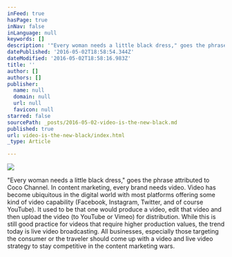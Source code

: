 ```yaml
---
inFeed: true
hasPage: true
inNav: false
inLanguage: null
keywords: []
description: '"Every woman needs a little black dress," goes the phrase attributed to Coco Channel. In content marketing, every brand needs video. Video has become ubiquitous in the digital world with most platforms offering some kind of video capability (Facebook, Instagram, Twitter, and of course YouTube). It used to be that one would produce a video, edit that video and then upload the video (to YouTube or Vimeo) for distribution. While this is still good practice for videos that require higher production values, the trend today is live video broadcasting. All businesses, especially those targeting the consumer or the traveler should come up with a video and live video strategy to stay competitive in the content marketing wars.'
datePublished: '2016-05-02T18:58:54.344Z'
dateModified: '2016-05-02T18:58:16.983Z'
title: ''
author: []
authors: []
publisher:
  name: null
  domain: null
  url: null
  favicon: null
starred: false
sourcePath: _posts/2016-05-02-video-is-the-new-black.md
published: true
url: video-is-the-new-black/index.html
_type: Article

---
```

![](https://the-grid-user-content.s3-us-west-2.amazonaws.com/adb41f26-e46e-42fb-8d12-1796c9430978.jpg)

"Every woman needs a little black dress," goes the phrase attributed to Coco Channel. In content marketing, every brand needs video. Video has become ubiquitous in the digital world with most platforms offering some kind of video capability (Facebook, Instagram, Twitter, and of course YouTube). It used to be that one would produce a video, edit that video and then upload the video (to YouTube or Vimeo) for distribution. While this is still good practice for videos that require higher production values, the trend today is live video broadcasting. All businesses, especially those targeting the consumer or the traveler should come up with a video and live video strategy to stay competitive in the content marketing wars.